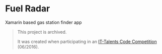 # Fuel Radar
Xamarin based gas station finder app

> This project is archived.
>
> It was created when participating in an [IT-Talents Code Competition](https://www.it-talents.de/foerderung/code-competition) (06/2016).
